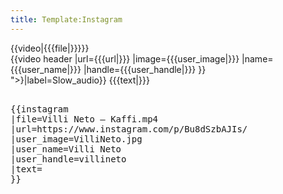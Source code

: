 ```yaml
---
title: Template:Instagram
---
```


<div class="video-container">
<div class="video">{{video|{{{file|}}}}}</div>
<div class="video-sidebar">
{{video header
|url={{{url|}}}
|image={{{user_image|}}}
|name={{{user_name|}}}
|handle={{{user_handle|}}}
}}
<div class="video-sidebar-content">
<div data-translate="true" data-audio-file="{<Audio src="}"/>"><Audio_src="{{{audio|"/>}|label=Slow_audio}}
{{{text|}}}
</div>

</div>
</div>
</div>
</div>
<pre><nowiki>
{{instagram
|file=Villi Neto – Kaffi.mp4
|url=https://www.instagram.com/p/Bu8dSzbAJIs/
|user_image=VilliNeto.jpg
|user_name=Villi Neto
|user_handle=villineto
|text=
}}
</nowiki></pre>